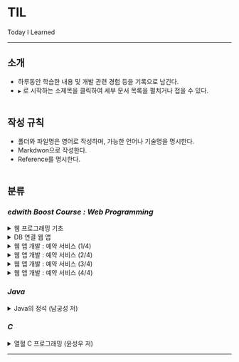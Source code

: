 TIL
===

Today I Learned

---

소개
----

-	하루동안 학습한 내용 및 개발 관련 경험 등을 기록으로 남긴다.<br>
-	`▶` 로 시작하는 소제목을 클릭하여 세부 문서 목록을 펼치거나 접을 수 있다.<br><br>

작성 규칙
---------

-	폴더와 파일명은 영어로 작성하며, 가능한 언어나 기술명을 명시한다.<br>
-	Markdwon으로 작성한다.<br>
-	Reference를 명시한다.<br><br>

분류
----

### ***edwith Boost Course : Web Programming***

<details><summary>웹 프로그래밍 기초</summary>

-	[프로그래밍 언어의 이해](https://github.com/xlffm3/TIL/blob/boostcourse-web/Boost_Course_Web_Programming/1.Web_Programming_Basic/Understanding_Programming_Language.md)
-	[HTTP](https://github.com/xlffm3/TIL/blob/boostcourse-web/Boost_Course_Web_Programming/1.Web_Programming_Basic/HTTP.md)
-	[Browser](https://github.com/xlffm3/TIL/blob/boostcourse-web/Boost_Course_Web_Programming/1.Web_Programming_Basic/Browser.md)
-	[Web Server](https://github.com/xlffm3/TIL/blob/boostcourse-web/Boost_Course_Web_Programming/1.Web_Programming_Basic/Web_Server.md)
-	[WAS](https://github.com/xlffm3/TIL/blob/boostcourse-web/Boost_Course_Web_Programming/1.Web_Programming_Basic/WAS.md)
-	[Servlet](https://github.com/xlffm3/TIL/blob/boostcourse-web/Boost_Course_Web_Programming/1.Web_Programming_Basic/Servlet.md)</details>

<details><summary>DB 연결 웹 앱</summary>

-	[JavaScript 기초](https://github.com/xlffm3/TIL/blob/boostcourse-web/Boost_Course_Web_Programming/2.DB_WEB_APP/Javascript.md)
-	[Window 객체](https://github.com/xlffm3/TIL/blob/boostcourse-web/Boost_Course_Web_Programming/2.DB_WEB_APP/Window_Object.md)
-	[DOM & querySelector](https://github.com/xlffm3/TIL/blob/boostcourse-web/Boost_Course_Web_Programming/2.DB_WEB_APP/DOM_querySelector.md)
-	[JavaScript : Event](https://github.com/xlffm3/TIL/blob/boostcourse-web/Boost_Course_Web_Programming/2.DB_WEB_APP/Event.md)
-	[Ajax와 JSON 및 CORS](https://github.com/xlffm3/TIL/blob/boostcourse-web/Boost_Course_Web_Programming/2.DB_WEB_APP/Ajax_JSON_CORS.md)
-	[JSP](https://github.com/xlffm3/TIL/blob/boostcourse-web/Boost_Course_Web_Programming/2.DB_WEB_APP/JSP.md)
-	[Redirect & Forward](https://github.com/xlffm3/TIL/blob/boostcourse-web/Boost_Course_Web_Programming/2.DB_WEB_APP/Redirect_Forward.md)
-	[Scope](https://github.com/xlffm3/TIL/blob/boostcourse-web/Boost_Course_Web_Programming/2.DB_WEB_APP/Scope.md)
-	[EL](https://github.com/xlffm3/TIL/blob/boostcourse-web/Boost_Course_Web_Programming/2.DB_WEB_APP/EL.md)
-	[JSTL](https://github.com/xlffm3/TIL/blob/boostcourse-web/Boost_Course_Web_Programming/2.DB_WEB_APP/JSTL.md)
-	[DB](https://github.com/xlffm3/TIL/blob/boostcourse-web/Boost_Course_Web_Programming/2.DB_WEB_APP/DB.md)
-	[SQL](https://github.com/xlffm3/TIL/blob/boostcourse-web/Boost_Course_Web_Programming/2.DB_WEB_APP/SQL.md)
-	[Maven](https://github.com/xlffm3/TIL/blob/boostcourse-web/Boost_Course_Web_Programming/2.DB_WEB_APP/Maven.md)
-	[JDBC](https://github.com/xlffm3/TIL/blob/boostcourse-web/Boost_Course_Web_Programming/2.DB_WEB_APP/JDBC.md)
-	[Rest API](https://github.com/xlffm3/TIL/blob/boostcourse-web/Boost_Course_Web_Programming/2.DB_WEB_APP/RestAPI.md)
-	[Web API](https://github.com/xlffm3/TIL/blob/boostcourse-web/Boost_Course_Web_Programming/2.DB_WEB_APP/WebAPI.md)</details>

<details><summary>웹 앱 개발 : 예약 서비스 (1/4)</summary>

-	[JavaScript : 배열](https://github.com/xlffm3/TIL/blob/boostcourse-web/Boost_Course_Web_Programming/3.WEB_APP_DEV_1/Array.md)
-	[JavaScript : 객체](https://github.com/xlffm3/TIL/blob/boostcourse-web/Boost_Course_Web_Programming/3.WEB_APP_DEV_1/Object.md)
-	[DOM API](https://github.com/xlffm3/TIL/blob/boostcourse-web/Boost_Course_Web_Programming/3.WEB_APP_DEV_1/DomAPI.md)
-	[Animation](https://github.com/xlffm3/TIL/blob/boostcourse-web/Boost_Course_Web_Programming/3.WEB_APP_DEV_1/Animation.md)
-	[DOMContentLoaded](https://github.com/xlffm3/TIL/blob/boostcourse-web/Boost_Course_Web_Programming/3.WEB_APP_DEV_1/DOMContentLoaded.md)
-	[Event Delegation](https://github.com/xlffm3/TIL/blob/boostcourse-web/Boost_Course_Web_Programming/3.WEB_APP_DEV_1/Event_Delegation.md)
-	[HTML Templating](https://github.com/xlffm3/TIL/blob/boostcourse-web/Boost_Course_Web_Programming/3.WEB_APP_DEV_1/HTML_Templating.md)
-	[Spring 기초](https://github.com/xlffm3/TIL/blob/boostcourse-web/Boost_Course_Web_Programming/3.WEB_APP_DEV_1/Spring.md)
-	[Spring IoC/DI Container ](https://github.com/xlffm3/TIL/blob/boostcourse-web/Boost_Course_Web_Programming/3.WEB_APP_DEV_1/Spring_IoC_DI_Container.md)
-	[Spring XML & Config 설정](https://github.com/xlffm3/TIL/blob/boostcourse-web/Boost_Course_Web_Programming/3.WEB_APP_DEV_1/Spring_XML_Config_Practice.md)
-	[Spring JDBC](https://github.com/xlffm3/TIL/blob/boostcourse-web/Boost_Course_Web_Programming/3.WEB_APP_DEV_1/Spring_JDBC.md)
-	[Spring MVC 기초](https://github.com/xlffm3/TIL/blob/boostcourse-web/Boost_Course_Web_Programming/3.WEB_APP_DEV_1/Spring_MVC.md)
-	[Spring MVC 실습](https://github.com/xlffm3/TIL/blob/boostcourse-web/Boost_Course_Web_Programming/3.WEB_APP_DEV_1/Spring_MVC_Practice.md)
-	[Layered Architecture 기초](https://github.com/xlffm3/TIL/blob/boostcourse-web/Boost_Course_Web_Programming/3.WEB_APP_DEV_1/Layered_Architecture.md)
-	[Layered Architecture 실습](https://github.com/xlffm3/TIL/blob/boostcourse-web/Boost_Course_Web_Programming/3.WEB_APP_DEV_1/Layered_Architecture_Practice.md)
-	[Rest Controller](https://github.com/xlffm3/TIL/blob/boostcourse-web/Boost_Course_Web_Programming/3.WEB_APP_DEV_1/Rest_Controller.md)</details>

<details><summary>웹 앱 개발 : 예약 서비스 (2/4)</summary>

-	[JavaScript : 배열의 함수형 메소드](https://github.com/xlffm3/TIL/blob/boostcourse-web/Boost_Course_Web_Programming/4.WEB_APP_DEV_2/Array_Function.md)
-	[JavaScript : 객체 리터럴과 this](https://github.com/xlffm3/TIL/blob/boostcourse-web/Boost_Course_Web_Programming/4.WEB_APP_DEV_2/Object_Literal_This.md)
-	[jQuery](https://github.com/xlffm3/TIL/blob/boostcourse-web/Boost_Course_Web_Programming/4.WEB_APP_DEV_2/jQuery.md)
-	[JavaScript : Handlebar 라이브러리 활용](https://github.com/xlffm3/TIL/blob/boostcourse-web/Boost_Course_Web_Programming/4.WEB_APP_DEV_2/Handlebar.md)
-	[Clean Code](https://github.com/xlffm3/TIL/blob/boostcourse-web/Boost_Course_Web_Programming/4.WEB_APP_DEV_2/Clean_Code.md)</details>

<details><summary>웹 앱 개발 : 예약 서비스 (3/4)</summary>

-	[JavaScript : 생성자 패턴](https://github.com/xlffm3/TIL/blob/boostcourse-web/Boost_Course_Web_Programming/5.WEB_APP_DEV_3/Constructor_Pattern.md)
-	[JavaScript : 정규 표현식](https://github.com/xlffm3/TIL/blob/boostcourse-web/Boost_Course_Web_Programming/5.WEB_APP_DEV_3/Regular_Expression.md)
-	[Form Data](https://github.com/xlffm3/TIL/blob/boostcourse-web/Boost_Course_Web_Programming/5.WEB_APP_DEV_3/Form_Data.md)
-	[상태 정보](https://github.com/xlffm3/TIL/blob/boostcourse-web/Boost_Course_Web_Programming/5.WEB_APP_DEV_3/State_Information.md)
-	[Cookie](https://github.com/xlffm3/TIL/blob/boostcourse-web/Boost_Course_Web_Programming/5.WEB_APP_DEV_3/Cookie.md)
-	[Session](https://github.com/xlffm3/TIL/blob/boostcourse-web/Boost_Course_Web_Programming/5.WEB_APP_DEV_3/Session.md)
-	[Interceptor](https://github.com/xlffm3/TIL/blob/boostcourse-web/Boost_Course_Web_Programming/5.WEB_APP_DEV_3/Interceptor.md)
-	[Argument Resolver](https://github.com/xlffm3/TIL/blob/boostcourse-web/Boost_Course_Web_Programming/5.WEB_APP_DEV_3/Argument_Resolver.md)</details>

<details><summary>웹 앱 개발 : 예약 서비스 (4/4)</summary>

-	[File Upload : Front-End](https://github.com/xlffm3/TIL/blob/boostcourse-web/Boost_Course_Web_Programming/6.WEB_APP_DEV_4/File_Upload_FE.md)
-	[Logging](https://github.com/xlffm3/TIL/blob/boostcourse-web/Boost_Course_Web_Programming/6.WEB_APP_DEV_4/Logging.md)
-	[SLF4J](https://github.com/xlffm3/TIL/blob/boostcourse-web/Boost_Course_Web_Programming/6.WEB_APP_DEV_4/SLF4J.md)
-	[File Upload & Download : Back-End](https://github.com/xlffm3/TIL/blob/boostcourse-web/Boost_Course_Web_Programming/6.WEB_APP_DEV_4/File_Upload_Download_BE.md)</details>

### ***Java***

<details><summary>Java의 정석 (남궁성 저)</summary>

-	[Chapter 6 - 7 : OOP](https://github.com/xlffm3/TIL/blob/java/Java_Standards/Chapter6-7_OOP.md)
-	[Chapter 8 : 예외 처리](https://github.com/xlffm3/TIL/blob/java/Java_Standards/Chapter8_Exception_Handling.md)
-	[Chapter 9 : 유용한 클래스](https://github.com/xlffm3/TIL/blob/java/Java_Standards/Chapter9_Useful_Classes.md)
-	[Chapter 10 : 날짜와 시간 및 형식화](https://github.com/xlffm3/TIL/blob/java/Java_Standards/Chapter10_Date_Time_Format.md)
-	[Chapter 11 : 컬렉션 프레임웍](https://github.com/xlffm3/TIL/blob/java/Java_Standards/Chapter11_Collections_Framework.md)
-	[Chapter 12 : 지네릭스, 열거형, 애너테이션](https://github.com/xlffm3/TIL/blob/java/Java_Standards/Chapter12_Generics_Enums_Annotation.md)
-	[Chapter 13 : 쓰레드](https://github.com/xlffm3/TIL/blob/java/Java_Standards/Chapter13_Thread.md)
-	[Chapter 14 : 람다와 스트림](https://github.com/xlffm3/TIL/blob/java/Java_Standards/Chapter14_Lambda_Stream.md)
-	[Chapter 15 : I/O](https://github.com/xlffm3/TIL/blob/java/Java_Standards/Chapter15_IO.md)</details>

### ***C***

<details><summary>열혈 C 프로그래밍 (윤성우 저)</summary>

-	[Chapter 1 - 11 : C 언어의 기본](https://github.com/xlffm3/TIL/blob/c/Passion_C_Programming/Chapter1-11_C_Language_Basic.md)
-	[Chapter 12 : 포인터](https://github.com/xlffm3/TIL/blob/c/Passion_C_Programming/Chapter12_Pointer.md)
-	[Chapter 13 : 배열과 포인터](https://github.com/xlffm3/TIL/blob/c/Passion_C_Programming/Chapter13_Array_Pointer.md)
-	[Chapter 14 : 함수와 포인터](https://github.com/xlffm3/TIL/blob/c/Passion_C_Programming/Chapter14_Function_Pointer.md)
-	[Chapter 17 : 다중 포인터](https://github.com/xlffm3/TIL/blob/c/Passion_C_Programming/Chapter17_Pointer_to_Pointer.md)
-	[Chapter 18 : 다차원 배열과 포인터](https://github.com/xlffm3/TIL/blob/c/Passion_C_Programming/Chapter18_Multi-Dimensional_Array_Pointer.md)
-	[Chapter 19 : 함수 포인터와 Void 포인터](https://github.com/xlffm3/TIL/blob/c/Passion_C_Programming/Chapter19_Function_Pointer_Void_Pointer.md)
-	[Chapter 21 : 문자열 입출력](https://github.com/xlffm3/TIL/blob/c/Passion_C_Programming/Chapter21_String_IO.md)
-	[Chapter 22 - 23 : 구조체와 사용자 정의 자료형](https://github.com/xlffm3/TIL/blob/c/Passion_C_Programming/Chapter22-23_Structure_Typedef.md)
-	[Chapter 24 : 파일 입출력](https://github.com/xlffm3/TIL/blob/c/Passion_C_Programming/Chapter24_File_IO.md)
-	[Chapter 25 : 메모리 동적 할당](https://github.com/xlffm3/TIL/blob/c/Passion_C_Programming/Chapter25_Memory_Dynamic_Allocation.md)
-	[Chapter 26 : 매크로와 선행처리기](https://github.com/xlffm3/TIL/blob/c/Passion_C_Programming/Chapter26_Macro_Preprocessor.md)
-	[Chapter 27 : 파일 분할 및 헤더 파일 디자인](https://github.com/xlffm3/TIL/blob/c/Passion_C_Programming/Chapter27_File_Split_Header_File_Design.md)</details>

---
